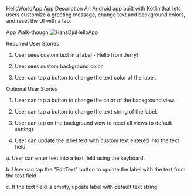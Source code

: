 HelloWorldApp
App Description
An Android app built with Kotlin that lets users customize a greeting message, change text and background colors, and reset the UI with a tap.

 App Walk-though
 ![HansDjuHelloApp](https://github.com/user-attachments/assets/7ea835bc-29b5-4c7f-91fd-ba5811b35572)

Required User Stories
 1. User sees custom text in a label - Hello from Jerry!

 2. User sees custom background color.

 3. User can tap a button to change the text color of the label.

Optional User Stories
 1. User can tap a button to change the color of the background view.

 2. User can tap a button to change the text string of the label.

 3. User can tap on the background view to reset all views to default settings.


 4. User can update the label text with custom text entered into the text field.

 a. User can enter text into a text field using the keyboard.

 b. User can tap the "EditText" button to update the label with the text from the text field.

 c. If the text field is empty, update label with default text string




